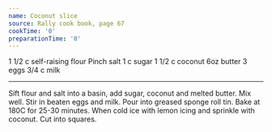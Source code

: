 ```yaml
---
name: Coconut slice
source: Rally cook book, page 67
cookTime: '0'
preparationTime: '0'
---
```


1 1/2 c self-raising flour
Pinch salt
1 c sugar
1 1/2 c coconut
6oz butter
3 eggs
3/4 c milk

---

Sift flour and salt into a basin, add sugar, coconut and melted butter.  Mix well.  Stir in beaten eggs and milk.  Pour into greased sponge roll tin.  Bake at 180C for 25-30 minutes.  When cold ice with lemon icing and sprinkle with coconut.  Cut into squares.

